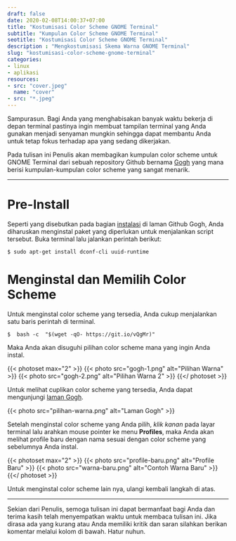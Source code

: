 ```yaml
---
draft: false
date: 2020-02-08T14:00:37+07:00
title: "Kostumisasi Color Scheme GNOME Terminal"
subtitle: "Kumpulan Color Scheme GNOME Terminal"
seotitle: "Kostumisasi Color Scheme GNOME Terminal"
description : "Mengkostumisasi Skema Warna GNOME Terminal"
slug: "kostumisasi-color-scheme-gnome-terminal"
categories:
- linux
- aplikasi
resources:
- src: "cover.jpeg"
  name: "cover"
- src: "*.jpeg"
---
```


Sampurasun. Bagi Anda yang menghabisakan banyak waktu bekerja di depan terminal pastinya ingin membuat tampilan terminal yang Anda gunakan menjadi senyaman mungkin sehingga dapat membantu Anda untuk tetap fokus terhadap apa yang sedang dikerjakan.

Pada tulisan ini Penulis akan membagikan kumpulan color scheme untuk GNOME Terminal dari sebuah repository Github bernama [Gogh](https://github.com/Mayccoll/Gogh) yang mana berisi kumpulan-kumpulan color scheme yang sangat menarik.

***

# Pre-Install
Seperti yang disebutkan pada bagian [instalasi](https://github.com/Mayccoll/Gogh?files=1#pre-install) di laman Github Gogh, Anda diharuskan menginstal paket yang diperlukan untuk menjalankan script tersebut. Buka terminal lalu jalankan perintah berikut:
```
$ sudo apt-get install dconf-cli uuid-runtime
```

# Menginstal dan Memilih Color Scheme
Untuk menginstal color scheme yang tersedia, Anda cukup menjalankan satu baris perintah di terminal.
```
$  bash -c  "$(wget -qO- https://git.io/vQgMr)"
```

Maka Anda akan disuguhi pilihan color scheme mana yang ingin Anda instal.

{{< photoset max="2" >}}
  {{< photo src="gogh-1.png" alt="Pilihan Warna" >}}
  {{< photo src="gogh-2.png" alt="Pilihan Warna 2" >}}
{{</ photoset >}}

Untuk melihat cuplikan color scheme yang tersedia, Anda dapat mengunjungi [laman Gogh](https://mayccoll.github.io/Gogh/).

{{< photo src="pilihan-warna.png" alt="Laman Gogh" >}}

Setelah menginstal color scheme yang Anda pilih, _klik kanan_ pada layar terminal lalu arahkan mouse pointer ke menu **Profiles**, maka Anda akan melihat profile baru dengan nama sesuai dengan color scheme yang sebelumnya Anda instal.

{{< photoset max="2" >}}
  {{< photo src="profile-baru.png" alt="Profile Baru" >}}
  {{< photo src="warna-baru.png" alt="Contoh Warna Baru" >}}
{{</ photoset >}}

Untuk menginstal color scheme lain nya, ulangi kembali langkah di atas.

***

Sekian dari Penulis, semoga tulisan ini dapat bermanfaat bagi Anda dan terima kasih telah menyempatkan waktu untuk membaca tulisan ini. Jika dirasa ada yang kurang atau Anda memiliki kritik dan saran silahkan berikan komentar melalui kolom di bawah. Hatur nuhun.
